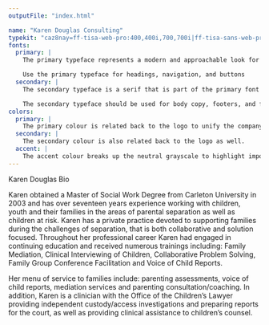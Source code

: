 ```yaml
---
outputFile: "index.html"

name: "Karen Douglas Consulting"
typekit: "caz8nay=ff-tisa-web-pro:400,400i,700,700i|ff-tisa-sans-web-pro:400,400i,700,700i"
fonts:
  primary: |
    The primary typeface represents a modern and approachable look for the company's image.

    Use the primary typeface for headings, navigation, and buttons
  secondary: |
    The secondary typeface is a serif that is part of the primary font's family, creating a strong unison between the two.

    The secondary typeface should be used for body copy, footers, and form information.
colors:
  primary: |
    The primary colour is related back to the logo to unify the company's image.
  secondary: |
    The secondary colour is also related back to the logo as well.
  accent: |
    The accent colour breaks up the neutral grayscale to highlight important information for the user to focus on. Hovering over buttons and cards
---
```


Karen Douglas Bio

Karen obtained a Master of Social Work Degree from Carleton University in 2003 and has over seventeen years experience working with children, youth and their families in the areas of parental separation as well as children at risk. Karen has a private practice devoted to supporting families during the challenges of separation, that is both collaborative and solution focused. Throughout her professional career Karen had engaged in continuing education and received numerous trainings including: Family Mediation, Clinical Interviewing of Children, Collaborative Problem Solving, Family Group Conference Facilitation and Voice of Child Reports.

Her menu of service to families include: parenting assessments, voice of child reports, mediation services and parenting consultation/coaching. In addition, Karen is a clinician with the Office of the Children’s Lawyer providing independent custody/access investigations and preparing reports for the court, as well as providing clinical assistance to children’s counsel.
